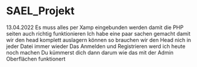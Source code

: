 # SAEL_Projekt
13.04.2022
Es muss alles per Xamp eingebunden werden damit die PHP seiten auch richtig funktionieren
Ich habe eine paar sachen gemacht damit wir den head komplett auslagern können so brauchen wir den Head nich in jeder Datei immer wieder
Das Anmelden und Registrieren werd ich heute noch machen Du kümmerst dich dann darum wie das mit der Admin Oberflächen funktionert
